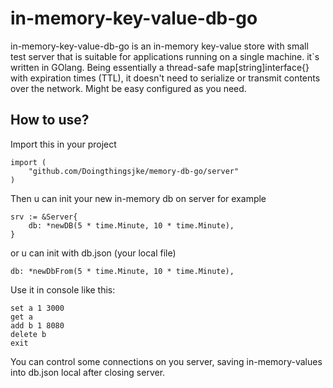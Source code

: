 # in-memory-key-value-db-go

in-memory-key-value-db-go is an in-memory key-value store with small test server that is suitable for applications running on a single machine. it`s written in GOlang. Being essentially a thread-safe map[string]interface{} with expiration times (TTL), it doesn't need to serialize or transmit contents over the network. Might be easy configured as you need. 

## How to use?

Import this in your project

	import (
		"github.com/Doingthingsjke/memory-db-go/server"
	)

Then u can init your new in-memory db on server for example

	srv := &Server{
		db: *newDB(5 * time.Minute, 10 * time.Minute),
	}

or u can init with db.json (your local file)

	db: *newDbFrom(5 * time.Minute, 10 * time.Minute),

Use it in console like this:

	set a 1 3000
	get a
	add b 1 8080
	delete b
	exit

You can control some connections on you server, saving in-memory-values into db.json local after closing server.
